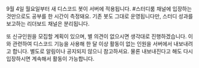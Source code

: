 9월 4일 월요일부터 새 디스코드 봇이 서버에 적용됩니다. #스터디룸 채널에 입장하는 것만으로도 공부를 한 시간이 측정돼요. 기존 봇도 그대로 운영됩니다만, 스터디 성과를 보고하는 리더보드 채널은 분리됩니다.

또 신규인원을 모집할 계획이 있으며, 별 의견이 없으시면 생각대로 진행하겠습니다. 이와 관련하여 디스코드 기능을 사용해 한 달 이상 활동이 없는 인원을 서버에서 내보내려고 합니다. 별도로 알림이나 공지되지 않으니 참고하셔요. 물론 내보내진다고 해도 다시 입장하시면 계속해서 활동이 가능합니다. 